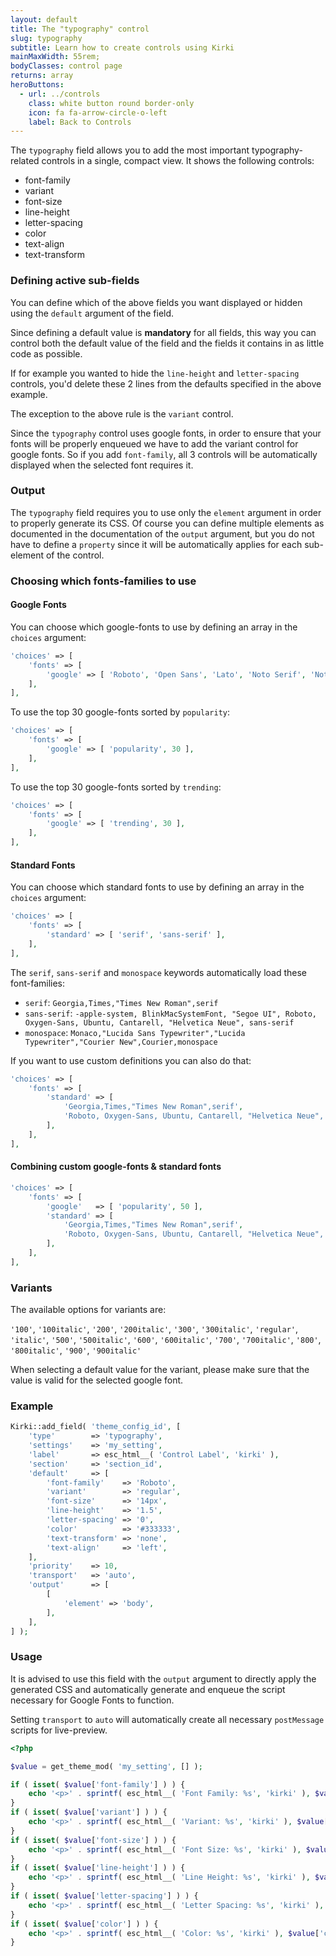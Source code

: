 ```yaml
---
layout: default
title: The "typography" control
slug: typography
subtitle: Learn how to create controls using Kirki
mainMaxWidth: 55rem;
bodyClasses: control page
returns: array
heroButtons:
  - url: ../controls
    class: white button round border-only
    icon: fa fa-arrow-circle-o-left
    label: Back to Controls
---
```


The `typography` field allows you to add the most important typography-related controls in a single, compact view.
It shows the following controls:

* font-family
* variant
* font-size
* line-height
* letter-spacing
* color
* text-align
* text-transform

### Defining active sub-fields

You can define which of the above fields you want displayed or hidden using the `default` argument of the field.

Since defining a default value is **mandatory** for all fields, this way you can control both the default value of the field and the fields it contains in as little code as possible.

If for example you wanted to hide the `line-height` and `letter-spacing` controls, you'd delete these 2 lines from the defaults specified in the above example.

The exception to the above rule is the `variant` control.

Since the `typography` control uses google fonts, in order to ensure that your fonts will be properly enqueued we have to add the variant control for google fonts.
So if you add `font-family`, all 3 controls will be automatically displayed when the selected font requires it.

### Output

The `typography` field requires you to use only the `element` argument in order to properly generate its CSS.
Of course you can define multiple elements as documented in the documentation of the `output` argument, but you do not have to define a `property` since it will be automatically applies for each sub-element of the control.

### Choosing which fonts-families to use

#### Google Fonts

You can choose which google-fonts to use by defining an array in the `choices` argument:

```php
'choices' => [
	'fonts' => [
		'google' => [ 'Roboto', 'Open Sans', 'Lato', 'Noto Serif', 'Noto Sans' ],
	],
],
```

To use the top 30 google-fonts sorted by `popularity`:
```php
'choices' => [
	'fonts' => [
		'google' => [ 'popularity', 30 ],
	],
],
```

To use the top 30 google-fonts sorted by `trending`:
```php
'choices' => [
	'fonts' => [
		'google' => [ 'trending', 30 ],
	],
],
```

#### Standard Fonts

You can choose which standard fonts to use by defining an array in the `choices` argument:

```php
'choices' => [
	'fonts' => [
		'standard' => [ 'serif', 'sans-serif' ],
	],
],
```

The `serif`, `sans-serif` and `monospace` keywords automatically load these font-families:

* `serif`: `Georgia,Times,"Times New Roman",serif`
* `sans-serif`: `-apple-system, BlinkMacSystemFont, "Segoe UI", Roboto, Oxygen-Sans, Ubuntu, Cantarell, "Helvetica Neue", sans-serif`
* `monospace`: `Monaco,"Lucida Sans Typewriter","Lucida Typewriter","Courier New",Courier,monospace`

If you want to use custom definitions you can also do that:

```php
'choices' => [
	'fonts' => [
		'standard' => [
			'Georgia,Times,"Times New Roman",serif',
			'Roboto, Oxygen-Sans, Ubuntu, Cantarell, "Helvetica Neue", sans-serif',
		],
	],
],
```

#### Combining custom google-fonts & standard fonts

```php
'choices' => [
	'fonts' => [
		'google'   => [ 'popularity', 50 ],
		'standard' => [
			'Georgia,Times,"Times New Roman",serif',
			'Roboto, Oxygen-Sans, Ubuntu, Cantarell, "Helvetica Neue", sans-serif',
		],
	],
],
```

### Variants

The available options for variants are:

`'100'`, `'100italic'`, `'200'`, `'200italic'`, `'300'`, `'300italic'`, `'regular'`, `'italic'`, `'500'`, `'500italic'`, `'600'`, `'600italic'`, `'700'`, `'700italic'`, `'800'`, `'800italic'`, `'900'`, `'900italic'`

When selecting a default value for the variant, please make sure that the value is valid for the selected google font.

### Example

```php
Kirki::add_field( 'theme_config_id', [
	'type'        => 'typography',
	'settings'    => 'my_setting',
	'label'       => esc_html__( 'Control Label', 'kirki' ),
	'section'     => 'section_id',
	'default'     => [
		'font-family'    => 'Roboto',
		'variant'        => 'regular',
		'font-size'      => '14px',
		'line-height'    => '1.5',
		'letter-spacing' => '0',
		'color'          => '#333333',
		'text-transform' => 'none',
		'text-align'     => 'left',
	],
	'priority'    => 10,
	'transport'   => 'auto',
	'output'      => [
		[
			'element' => 'body',
		],
	],
] );
```

### Usage

It is advised to use this field with the `output` argument to directly apply the generated CSS and automatically generate and enqueue the script necessary for Google Fonts to function.

Setting `transport` to `auto` will automatically create all necessary `postMessage` scripts for live-preview.

```php
<?php

$value = get_theme_mod( 'my_setting', [] );

if ( isset( $value['font-family'] ) ) {
	echo '<p>' . sprintf( esc_html__( 'Font Family: %s', 'kirki' ), $value['font-family'] ) . '</p>';
}
if ( isset( $value['variant'] ) ) {
	echo '<p>' . sprintf( esc_html__( 'Variant: %s', 'kirki' ), $value['variant'] ) . '</p>';
}
if ( isset( $value['font-size'] ) ) {
	echo '<p>' . sprintf( esc_html__( 'Font Size: %s', 'kirki' ), $value['font-size'] ) . '</p>';
}
if ( isset( $value['line-height'] ) ) {
	echo '<p>' . sprintf( esc_html__( 'Line Height: %s', 'kirki' ), $value['line-height'] ) . '</p>';
}
if ( isset( $value['letter-spacing'] ) ) {
	echo '<p>' . sprintf( esc_html__( 'Letter Spacing: %s', 'kirki' ), $value['letter-spacing'] ) . '</p>';
}
if ( isset( $value['color'] ) ) {
	echo '<p>' . sprintf( esc_html__( 'Color: %s', 'kirki' ), $value['color'] ) . '</p>';
}
```
